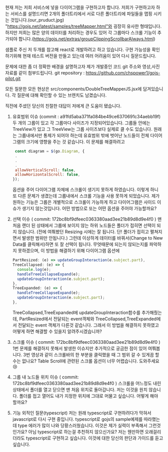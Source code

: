 현재 저는 저희 서비스에 넣을 다이어그램을 구현하고자 합니다.
저희가 구현하고자 하는 서비스를 설명드리면 2개의 폴더트리에서 서로 다른 폴더트리에 파일들을 맵핑 시키는 것입니다.(our_pruduct.jpg)
"https://gojs.net/latest/samples/treeMapper.html"와 굉장히 유사한 형태입니다.
하지만 저희는 많은 양의 데이터를 처리하는 경우도 있어 각 그룹마다 스크롤 기능이 추가되야 합니다.(https://gojs.net/extras/groupClippingScrollbarAlways.html)

샘플로 주신 저 두개를 참고해 react로 개발하려고 하고 있습니다.
구현 가능성을 확인하기위해 현재 테스트 버전을 만들고 있는데 여러 어려움이 있어 다시 질문드립니다.

문제에 대한 좀 더 정확한 배경을 설명하고자 제가 개발중인 코드 git 주소와 영상,사진 자료를 같이 첨부드립니다.
git repository : https://github.com/chspower1/gojs-pilot.git

모든 질문한 모든 현상은 src/components/DoubleTreeMapperJS.jsx에 담겨있습니다.
각 질문에 대해 확인할 수 있는 브렌치도 남겼습니다.

직전에 주셨던 당신의 친절한 대답이 저에게 큰 도움이 됐습니다.

1. 유효범위 이슈 (commit : a91fd5aba371fa084be49ce6370691c34aebb19f)
   두 개의 그룹이 있고 각 그룹마다 사이즈가 지정되어있습니다.
   그룹들 안에는 TreeView가 있고 그 TreeView는 그룹 사이즈보다 실제로 클 수도 있습니다.
   원래는 그룹내에서만 통제가 되어야 하는데 유효범위 밖에 벗어난 노드들이 전체 다이어그램의 크기에 영향을 주는 것 같습니다.
   이 문제를 해결하려고

   ```js
    const diagram = $(go.Diagram, {
    .
    .
    .
    allowVerticalScroll: false,
    allowHorizontalScroll: false,
   });
   ```

   옵션을 주어 다이어그램 자체에 스크롤이 생기지 못하게 하였습니다.
   이렇게 하니 또 다른 문제가 생겼는데 그룹내에서 스크롤 기능을 사용 못하게 되었습니다.
   제가 원하는 기능은 그룹은 개별적으로 스크롤이 가능하게 하고 다이어그램은 사이드 이슈가 생기지 않는것입니다.
   어떤 방법으로 또는 어떤 옵션을 주어야 가능할까요?

2. 선택 이슈 ( commit: 172bc8bf9dfeec0363380aad3ee21b89d8d9e4f0 )
   맨 처음 랜더 된 상태에서 그룹에 보이지 않는 하위 노드들은 폴더가 접히면 선택이 되지 않습니다.
   (전에 여쭤봤던 Resizing 시에는 잘 됩니다. 단! 폴더가 접히고 펼쳐지면서 발생한 범위만 안됩니다.)
   그런데 이상하게 데이터를 바꿔서(Change to New Data를 클릭해서)하면 또 잘 선택이 됩니다.
   무엇때문에 되는지 않되는지를 파악하지 못하겠으며,
   이 방법을 해결하기 위해 다이어그램 옵션에

   ```js
   PartResized: (e) => updateGroupInteraction(e.subject.part),
   TreeCollapsed: (e) => {
     console.log(e);
     handleTreeCollapseExpand(e);
     updateGroupInteraction(e.subject.part);
   },
   TreeExpanded: (e) => {
     handleTreeCollapseExpand(e);
     updateGroupInteraction(e.subject.part);
   },
   ```

   TreeCollapsed,TreeExpanded에 updateGroupInteraction함수를 추가해줬는데,
   PartResized에서 전달되는 event객체와 TreeCollapsed,TreeExpanded에서 전달되는 event 객체가 다른것 같습니다.
   그래서 이 방법을 해결하지 못하였고 어떻게 하면 해결할 수 있을지 알려주시겠습니까?

3. 스크롤 이슈 ( commit: 172bc8bf9dfeec0363380aad3ee21b89d8d9e4f0 )
   1번 문제를 해결하지 못해서 발생한 이슈지만 추가적으로 궁금한 점이 있어 여쭤봅니다.
   3번 영상과 같이 스크롤바의 한 부분을 클릭했을 때 그 범위 갈 수 있게끔 할 수는 없나요?
   Table Scroll에 관련된 스크롤 옵션이 너무 어렵습니다. 도와주세요 😢

4. 그룹 내 노드들 위치 이슈 ( commit: 172bc8bf9dfeec0363380aad3ee21b89d8d9e4f0 )
   스크롤을 어느정도 내린 상태에서 폴더를 열고 닫으면 맨 처음 위치로 돌아갑니다.
   저는 이것을 원치 않습니다.
   폴더를 접고 열어도 내가 지정한 위치에 그대로 머물고 싶습니다.
   어떻게 해야 할까요?

5. 기능 외적인 질문(typescript)
   저는 원래 typescript로 구현하려다가 막혀서 javascript로 다시 구현 중입니다.
   typescript로 gojs의 sample예제를 따라했는데 type 에러가 많이 나와 당황스러웠습니다.
   이것은 제가 실력이 부족해서 그런것인가요? 아님 typescript로 하는걸 추천하지 않으신가요?
   저는 웬만하면 오래걸리더라도 typescript로 구현하고 싶습니다.
   이것에 대한 당신의 판단과 가이드를 듣고 싶습니다.
